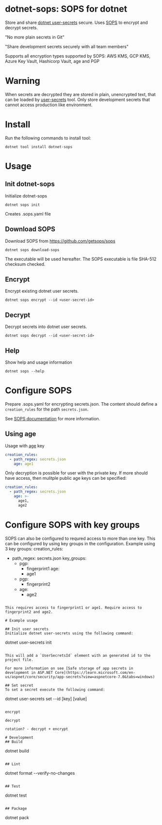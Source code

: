 # dotnet-sops: SOPS for dotnet
Store and share [dotnet user-secrets](https://learn.microsoft.com/en-us/aspnet/core/security/app-secrets) secure. Uses [SOPS](https://github.com/mozilla/sops) to encrypt and decrypt secrets.

"No more plain secrets in Git"

"Share development secrets securely with all team members"

Supports all encryption types supported by SOPS: AWS KMS, GCP KMS, Azure Key Vault, Hashicorp Vault, age and PGP

# Warning
When secrets are decrypted they are stored in plain, unencrypted text, that can be loaded by [user-secrets](https://learn.microsoft.com/en-us/aspnet/core/security/app-secrets?view=aspnetcore-7.0&tabs=windows#secret-manager) tool.
Only store development secrets that cannot access production like environment.

# Install
Run the following commands to install tool:
```
dotnet tool install dotnet-sops
```

# Usage

## Init dotnet-sops
Initialize dotnet-sops
```
dotnet sops init
```

Creates .sops.yaml file

## Download SOPS
Download SOPS from https://github.com/getsops/sops
```
dotnet sops download-sops
```

The executable will be used hereafter. The SOPS executable is file SHA-512 checksum checked.

## Encrypt
Encrypt existing dotnet user secrets.
```
dotnet sops encrypt --id <user-secret-id>
```

## Decrypt
Decrypt secrets into dotnet user secrets.
```
dotnet sops decrypt --id <user-secret-id>
```

## Help
Show help and usage information
```
dotnet sops --help
```

# Configure SOPS
Prepare .sops.yaml for encrypting secrets.json. The content should define a `creation_rules` for the path `secrets.json`.

See [SOPS documentation](https://github.com/getsops/sops#using-sops-yaml-conf-to-select-kms-pgp-for-new-files) for more information.

## Using age
Usage with [age](https://github.com/FiloSottile/age) key
``` yaml
creation_rules:
  - path_regex: secrets.json
    age: age1
```

Only decryption is possible for user with the private key. If more should have access, then mulitple public age keys can be specified:
``` yaml
creation_rules:
  - path_regex: secrets.json
    age: >-
      age1,
      age2
```

# Configure SOPS with key groups
SOPS can also be configured to requred access to more than one key. This can be configured by using key groups in the configuration.
Example using 3 key groups:
creation_rules:
  - path_regex: secrets.json
    key_groups:
      - pgp:
          - fingerprint1
        age:
          - age1
      - pgp:
          - fingerprint2
      - age:
          - age2
```

This requires access to fingerprint1 or age1. Require access to fingerprint2 and age2.

# Example usage

## Init user secrets
Initialize dotnet user-secrets using the following command:
```
dotnet user-secrets init
```

This will add a `UserSecretsId` element with an generated id to the project file.

For more information on see [Safe storage of app secrets in development in ASP.NET Core](https://learn.microsoft.com/en-us/aspnet/core/security/app-secrets?view=aspnetcore-7.0&tabs=windows)

## Set secret
To set a secret execute the following command:
```
dotnet user-secrets set --id <user-secret-id> [key] [value]
```

encrypt

decrypt

rotation? - decrypt + encrypt

# Development
## Build
```
dotnet build
```

## Lint
```
dotnet format --verify-no-changes
```

## Test
```
dotnet test
```

## Package
```
dotnet pack
```

